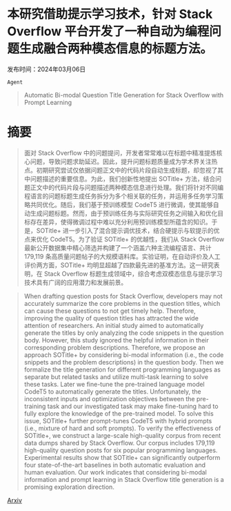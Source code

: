 # 本研究借助提示学习技术，针对 Stack Overflow 平台开发了一种自动为编程问题生成融合两种模态信息的标题方法。

发布时间：2024年03月06日

`Agent`

> Automatic Bi-modal Question Title Generation for Stack Overflow with Prompt Learning

# 摘要

> 面对 Stack Overflow 中的问题提问，开发者常常难以在标题中精准提炼核心问题，导致问题求助延迟。因此，提升问题标题质量成为学术界关注热点。初期研究尝试仅依据问题正文中的代码片段自动生成标题，却忽视了其中问题描述的重要信息。为此，我们创新性地提出 SOTitle+ 方法，结合问题正文中的代码片段与问题描述两种模态信息进行处理。我们将针对不同编程语言的问题标题生成任务拆分为多个相关联的任务，并运用多任务学习策略共同优化。随后，我们基于预训练模型 CodeT5 进行微调，使其能够自动生成问题标题。然而，由于预训练任务与实际研究任务之间输入和优化目标存在差异，使得微调过程中难以充分利用预训练模型所蕴含的知识。于是，SOTitle+ 进一步引入了混合提示调优技术，结合硬提示与软提示的优点来优化 CodeT5。为了验证 SOTitle+ 的优越性，我们从 Stack Overflow 最新公开数据集中精心筛选并构建了一个涵盖六种主流编程语言、共计 179,119 条高质量问题帖子的大规模语料库。实验证明，在自动评价及人工评价两方面，SOTitle+ 均明显超越了四款最先进的基准方法。这一研究表明，在 Stack Overflow 标题生成领域中，综合考虑双模态信息与提示学习技术具有广阔的应用潜力和发展前景。

> When drafting question posts for Stack Overflow, developers may not accurately summarize the core problems in the question titles, which can cause these questions to not get timely help. Therefore, improving the quality of question titles has attracted the wide attention of researchers. An initial study aimed to automatically generate the titles by only analyzing the code snippets in the question body. However, this study ignored the helpful information in their corresponding problem descriptions. Therefore, we propose an approach SOTitle+ by considering bi-modal information (i.e., the code snippets and the problem descriptions) in the question body. Then we formalize the title generation for different programming languages as separate but related tasks and utilize multi-task learning to solve these tasks. Later we fine-tune the pre-trained language model CodeT5 to automatically generate the titles. Unfortunately, the inconsistent inputs and optimization objectives between the pre-training task and our investigated task may make fine-tuning hard to fully explore the knowledge of the pre-trained model. To solve this issue, SOTitle+ further prompt-tunes CodeT5 with hybrid prompts (i.e., mixture of hard and soft prompts). To verify the effectiveness of SOTitle+, we construct a large-scale high-quality corpus from recent data dumps shared by Stack Overflow. Our corpus includes 179,119 high-quality question posts for six popular programming languages. Experimental results show that SOTitle+ can significantly outperform four state-of-the-art baselines in both automatic evaluation and human evaluation. Our work indicates that considering bi-modal information and prompt learning in Stack Overflow title generation is a promising exploration direction.

[Arxiv](https://arxiv.org/abs/2403.03677)